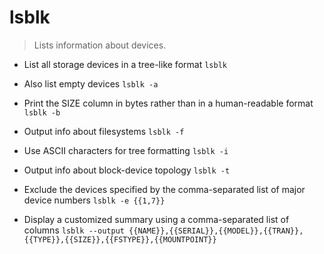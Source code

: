 # lsblk
> Lists information about devices.

- List all storage devices in a tree-like format
`lsblk`

- Also list empty devices
`lsblk -a`

- Print the SIZE column in bytes rather than in a human-readable format
`lsblk -b`

- Output info about filesystems
`lsblk -f`

- Use ASCII characters for tree formatting
`lsblk -i`

- Output info about block-device topology
`lsblk -t`

- Exclude the devices specified by the comma-separated list of major device numbers
`lsblk -e {{1,7}}`

- Display a customized summary using a comma-separated list of columns
`lsblk --output {{NAME}},{{SERIAL}},{{MODEL}},{{TRAN}},{{TYPE}},{{SIZE}},{{FSTYPE}},{{MOUNTPOINT}}`
